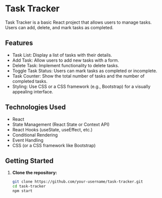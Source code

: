 # Task Tracker

Task Tracker is a basic React project that allows users to manage tasks. Users can add, delete, and mark tasks as completed.

## Features

- Task List: Display a list of tasks with their details.
- Add Task: Allow users to add new tasks with a form.
- Delete Task: Implement functionality to delete tasks.
- Toggle Task Status: Users can mark tasks as completed or incomplete.
- Task Counter: Show the total number of tasks and the number of completed tasks.
- Styling: Use CSS or a CSS framework (e.g., Bootstrap) for a visually appealing interface.

## Technologies Used

- React
- State Management (React State or Context API)
- React Hooks (useState, useEffect, etc.)
- Conditional Rendering
- Event Handling
- CSS (or a CSS framework like Bootstrap)

## Getting Started

1. **Clone the repository:**
   ```bash
   git clone https://github.com/your-username/task-tracker.git
   cd task-tracker
   npm start
